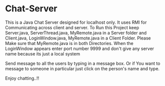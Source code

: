 Chat-Server
===========

This is a Java Chat Server designed for localhost only. It uses RMI for Communicating across client and server.
To Run this Project keep Server.java, ServerThread.java, MyRemote.java in a Server folder and
Client.java, LoginWindow.java, MyRemote.java in a Client Folder. Please Make sure that MyRemote.java is in both Directories.
When the LoginWindow appears enter port number 9999 and don't give any server name because its just a local system

Send message to all the users by typing in a message box.
Or if You want to message to someone in particular just click on the person's name and type.

Enjoy chatting..!!
